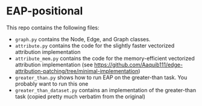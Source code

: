 # EAP-positional
This repo contains the following files:
- `graph.py` contains the Node, Edge, and Graph classes.
- `attribute.py` contains the code for the slightly faster vectorized attribution implementation
- `attribute_mem.py` contains the code for the memory-efficient vectorized attribution implementation (see https://github.com/Aaquib111/edge-attribution-patching/tree/minimal-implementation)
- `greater_than.py` shows how to run EAP on the greater-than task. You probably want to run this one
- `greater_than_dataset.py` contains an implementation of the greater-than task (copied pretty much verbatim from the original)
